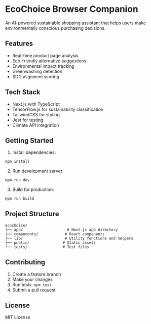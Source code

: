 # EcoChoice Browser Companion

An AI-powered sustainable shopping assistant that helps users make environmentally conscious purchasing decisions.

## Features

- Real-time product page analysis
- Eco-friendly alternative suggestions
- Environmental impact tracking
- Greenwashing detection
- SDG alignment scoring

## Tech Stack

- Next.js with TypeScript
- TensorFlow.js for sustainability classification
- TailwindCSS for styling
- Jest for testing
- Climate API integration

## Getting Started

1. Install dependencies:
```bash
npm install
```

2. Run development server:
```bash
npm run dev
```

3. Build for production:
```bash
npm run build
```

## Project Structure

```
ecochoice/
├── app/                    # Next.js app directory
├── components/            # React components
├── lib/                   # Utility functions and helpers
├── public/               # Static assets
└── tests/                # Test files
```

## Contributing

1. Create a feature branch
2. Make your changes
3. Run tests: `npm test`
4. Submit a pull request

## License

MIT License 
